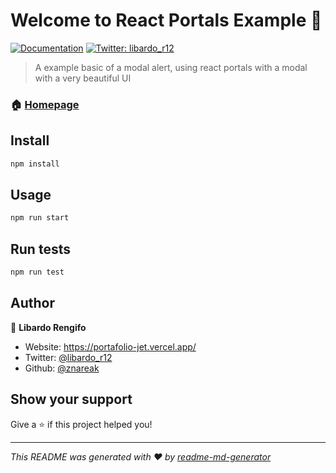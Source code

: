 # Welcome to React Portals Example 👋
[![Documentation](https://img.shields.io/badge/documentation-yes-brightgreen.svg)](https://github.com/react-testing/react-portals)
[![Twitter: libardo\_r12](https://img.shields.io/twitter/follow/libardo\_r12.svg?style=social)](https://twitter.com/libardo\_r12)

> A example basic of a modal alert, using react portals with a modal with a very beautiful UI

### 🏠 [Homepage](https://github.com/react-testing/react-portals)

## Install

```sh
npm install
```

## Usage

```sh
npm run start
```

## Run tests

```sh
npm run test
```

## Author

👤 **Libardo Rengifo**

* Website: https://portafolio-jet.vercel.app/
* Twitter: [@libardo\_r12](https://twitter.com/libardo\_r12)
* Github: [@znareak](https://github.com/znareak)

## Show your support

Give a ⭐️ if this project helped you!


***
_This README was generated with ❤️ by [readme-md-generator](https://github.com/kefranabg/readme-md-generator)_